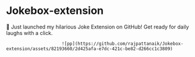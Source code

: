 # Jokebox-extension
🚀 Just launched my hilarious Joke Extension on GitHub! Get ready for daily laughs with a click. 

                         ![pp](https://github.com/rajpattanaik/Jokebox-extension/assets/82193660/2d425afa-e7dc-421c-be82-d266cc1c3809)
